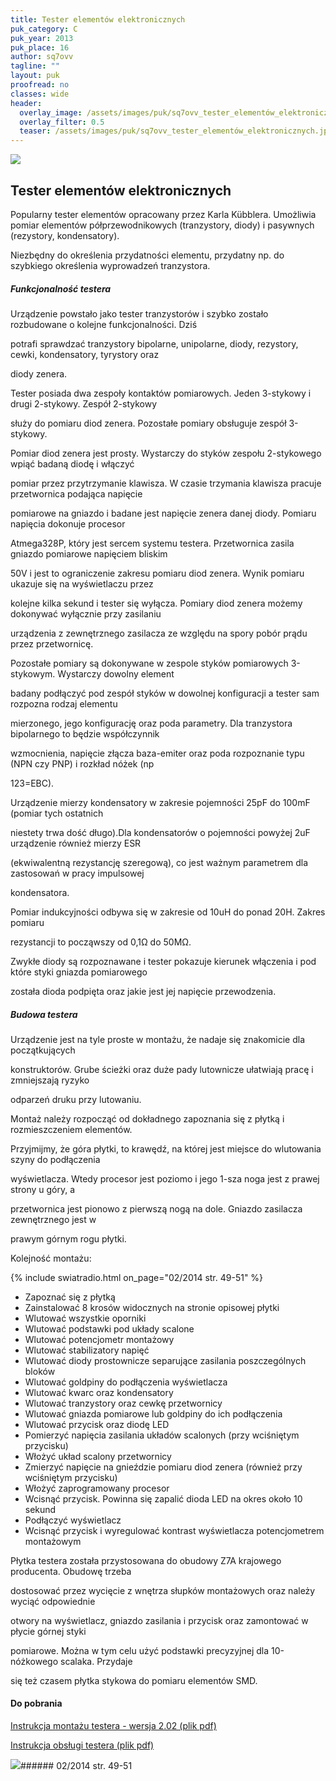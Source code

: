 ```yaml
---
title: Tester elementów elektronicznych
puk_category: C
puk_year: 2013
puk_place: 16
author: sq7ovv
tagline: ""
layout: puk
proofread: no
classes: wide
header:
  overlay_image: /assets/images/puk/sq7ovv_tester_elementów_elektronicznych.jpg
  overlay_filter: 0.5
  teaser: /assets/images/puk/sq7ovv_tester_elementów_elektronicznych.jpg
---
```






 



![](assets/data/img/projects/2013-16-0.jpg) 



Tester elementów elektronicznych
--------------------------------





 Popularny tester elementów opracowany przez Karla Kübblera. Umożliwia pomiar elementów półprzewodnikowych (tranzystory, diody) i pasywnych (rezystory, kondensatory).

 Niezbędny do określenia przydatności elementu, przydatny np. do szybkiego określenia wyprowadzeń tranzystora.

 


##### Funkcjonalność testera




 Urządzenie powstało jako tester tranzystorów i szybko zostało rozbudowane o kolejne funkcjonalności. Dziś

 potrafi sprawdzać tranzystory bipolarne, unipolarne, diody, rezystory, cewki, kondensatory, tyrystory oraz

 diody zenera.






 Tester posiada dwa zespoły kontaktów pomiarowych. Jeden 3-stykowy i drugi 2-stykowy. Zespół 2-stykowy

 służy do pomiaru diod zenera. Pozostałe pomiary obsługuje zespół 3-stykowy.






 Pomiar diod zenera jest prosty. Wystarczy do styków zespołu 2-stykowego wpiąć badaną diodę i włączyć

 pomiar przez przytrzymanie klawisza. W czasie trzymania klawisza pracuje przetwornica podająca napięcie

 pomiarowe na gniazdo i badane jest napięcie zenera danej diody. Pomiaru napięcia dokonuje procesor

 Atmega328P, który jest sercem systemu testera. Przetwornica zasila gniazdo pomiarowe napięciem bliskim

 50V i jest to ograniczenie zakresu pomiaru diod zenera. Wynik pomiaru ukazuje się na wyświetlaczu przez

 kolejne kilka sekund i tester się wyłącza. Pomiary diod zenera możemy dokonywać wyłącznie przy zasilaniu

 urządzenia z zewnętrznego zasilacza ze względu na spory pobór prądu przez przetwornicę.






 Pozostałe pomiary są dokonywane w zespole styków pomiarowych 3-stykowym. Wystarczy dowolny element

 badany podłączyć pod zespół styków w dowolnej konfiguracji a tester sam rozpozna rodzaj elementu

 mierzonego, jego konfigurację oraz poda parametry. Dla tranzystora bipolarnego to będzie współczynnik

 wzmocnienia, napięcie złącza baza-emiter oraz poda rozpoznanie typu (NPN czy PNP) i rozkład nóżek (np

 123=EBC).






 Urządzenie mierzy kondensatory w zakresie pojemności 25pF do 100mF (pomiar tych ostatnich

 niestety trwa dość długo).Dla kondensatorów o pojemności powyżej 2uF urządzenie również mierzy ESR

 (ekwiwalentną rezystancję szeregową), co jest ważnym parametrem dla zastosowań w pracy impulsowej

 kondensatora.






 Pomiar indukcyjności odbywa się w zakresie od 10uH do ponad 20H. Zakres pomiaru

 rezystancji to począwszy od 0,1Ω do 50MΩ.






 Zwykłe diody są rozpoznawane i tester pokazuje kierunek włączenia i pod które styki gniazda pomiarowego

 została dioda podpięta oraz jakie jest jej napięcie przewodzenia.




##### Budowa testera




 Urządzenie jest na tyle proste w montażu, że nadaje się znakomicie dla początkujących

konstruktorów. Grube ścieżki oraz duże pady lutownicze ułatwiają pracę i zmniejszają ryzyko

odparzeń druku przy lutowaniu.






 Montaż należy rozpocząć od dokładnego zapoznania się z płytką i rozmieszczeniem elementów.

Przyjmijmy, że góra płytki, to krawędź, na której jest miejsce do wlutowania szyny do podłączenia

wyświetlacza. Wtedy procesor jest poziomo i jego 1-sza noga jest z prawej strony u góry, a

przetwornica jest pionowo z pierwszą nogą na dole. Gniazdo zasilacza zewnętrznego jest w

prawym górnym rogu płytki.






 Kolejność montażu:


{% include swiatradio.html on_page="02/2014 str. 49-51" %}
* Zapoznać się z płytką
* Zainstalować 8 krosów widocznych na stronie opisowej płytki
* Wlutować wszystkie oporniki
* Wlutować podstawki pod układy scalone
* Wlutować potencjometr montażowy
* Wlutować stabilizatory napięć
* Wlutować diody prostownicze separujące zasilania poszczególnych bloków
* Wlutować goldpiny do podłączenia wyświetlacza
* Wlutować kwarc oraz kondensatory
* Wlutować tranzystory oraz cewkę przetwornicy
* Wlutować gniazda pomiarowe lub goldpiny do ich podłączenia
* Wlutować przycisk oraz diodę LED
* Pomierzyć napięcia zasilania układów scalonych (przy wciśniętym przycisku)
* Włożyć układ scalony przetwornicy
* Zmierzyć napięcie na gnieździe pomiaru diod zenera (również przy wciśniętym przycisku)
* Włożyć zaprogramowany procesor
* Wcisnąć przycisk. Powinna się zapalić dioda LED na okres około 10 sekund
* Podłączyć wyświetlacz
* Wcisnąć przycisk i wyregulować kontrast wyświetlacza potencjometrem montażowym









 Płytka testera została przystosowana do obudowy Z7A krajowego producenta. Obudowę trzeba

dostosować przez wycięcie z wnętrza słupków montażowych oraz należy wyciąć odpowiednie

otwory na wyświetlacz, gniazdo zasilania i przycisk oraz zamontować w płycie górnej styki

pomiarowe. Można w tym celu użyć podstawki precyzyjnej dla 10-nóżkowego scalaka. Przydaje

się też czasem płytka stykowa do pomiaru elementów SMD.



 
#### Do pobrania

[Instrukcja montażu testera - wersja 2.02 (plik pdf)](assets/data/download/SQ7OVV_Tester-instrukcja-montazu-v.2.02.pdf)

[Instrukcja obsługi testera (plik pdf)](assets/data/download/SQ7OVV_TESTER-Manual.pdf)




![](assets/img/logo/sr_logo_s.jpg)###### 02/2014 str. 49-51

 





 


